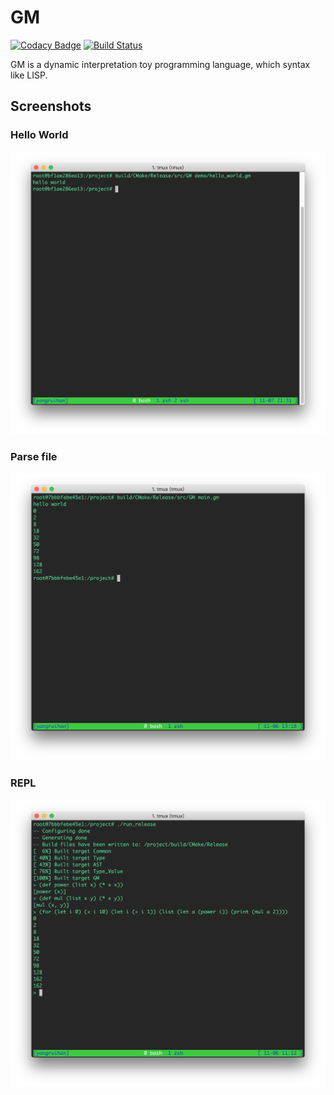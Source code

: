 # GM

[![Codacy Badge](https://api.codacy.com/project/badge/Grade/362296217126440d87841f58efe9c5b8)](https://app.codacy.com/app/yangruihan/GM?utm_source=github.com&utm_medium=referral&utm_content=yangruihan/GM&utm_campaign=Badge_Grade_Dashboard)
[![Build Status](https://travis-ci.org/yangruihan/GM.svg?branch=master)](https://travis-ci.org/yangruihan/GM)

GM is a dynamic interpretation toy programming language, which syntax like LISP.

## Screenshots

### Hello World

![hello world](./imgs/hello_world.png)

### Parse file

![parse file](./imgs/parse_file.png)

### REPL

![repl](./imgs/custom_function.png)

